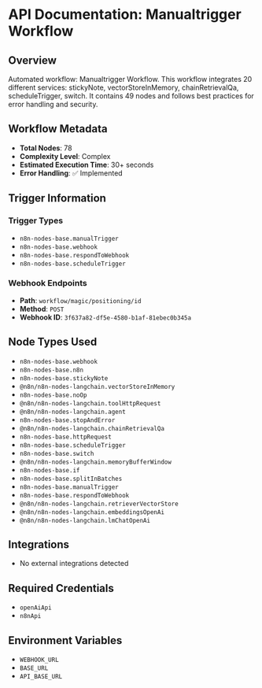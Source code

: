 # API Documentation: Manualtrigger Workflow

## Overview
Automated workflow: Manualtrigger Workflow. This workflow integrates 20 different services: stickyNote, vectorStoreInMemory, chainRetrievalQa, scheduleTrigger, switch. It contains 49 nodes and follows best practices for error handling and security.

## Workflow Metadata
- **Total Nodes**: 78
- **Complexity Level**: Complex
- **Estimated Execution Time**: 30+ seconds
- **Error Handling**: ✅ Implemented

## Trigger Information
### Trigger Types
- `n8n-nodes-base.manualTrigger`
- `n8n-nodes-base.webhook`
- `n8n-nodes-base.respondToWebhook`
- `n8n-nodes-base.scheduleTrigger`

### Webhook Endpoints
- **Path**: `workflow/magic/positioning/id`
- **Method**: `POST`
- **Webhook ID**: `3f637a82-df5e-4580-b1af-81ebec0b345a`


## Node Types Used
- `n8n-nodes-base.webhook`
- `n8n-nodes-base.n8n`
- `n8n-nodes-base.stickyNote`
- `@n8n/n8n-nodes-langchain.vectorStoreInMemory`
- `n8n-nodes-base.noOp`
- `@n8n/n8n-nodes-langchain.toolHttpRequest`
- `@n8n/n8n-nodes-langchain.agent`
- `n8n-nodes-base.stopAndError`
- `@n8n/n8n-nodes-langchain.chainRetrievalQa`
- `n8n-nodes-base.httpRequest`
- `n8n-nodes-base.scheduleTrigger`
- `n8n-nodes-base.switch`
- `@n8n/n8n-nodes-langchain.memoryBufferWindow`
- `n8n-nodes-base.if`
- `n8n-nodes-base.splitInBatches`
- `n8n-nodes-base.manualTrigger`
- `n8n-nodes-base.respondToWebhook`
- `@n8n/n8n-nodes-langchain.retrieverVectorStore`
- `@n8n/n8n-nodes-langchain.embeddingsOpenAi`
- `@n8n/n8n-nodes-langchain.lmChatOpenAi`

## Integrations
- No external integrations detected

## Required Credentials
- `openAiApi`
- `n8nApi`

## Environment Variables
- `WEBHOOK_URL`
- `BASE_URL`
- `API_BASE_URL`
